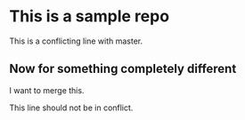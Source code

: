 This is a sample repo
=====================

This is a conflicting line with master.

Now for something completely different
--------------------------------------

I want to merge this.

This line should not be in conflict.
